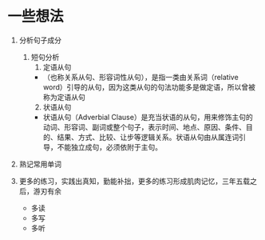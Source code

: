 
# 一些想法

1. 分析句子成分
   1. 短句分析
      1. 定语从句
        - （也称关系从句、形容词性从句），是指一类由关系词（relative word）引导的从句，因为这类从句的句法功能多是做定语，所以曾被称为定语从句
      2. 状语从句
        - 状语从句（Adverbial Clause）是充当状语的从句，用来修饰主句的动词、形容词、副词或整个句子，表示时间、地点、原因、条件、目的、结果、方式、比较、让步等逻辑关系。状语从句由从属连词引导，不能独立成句，必须依附于主句。

2. 熟记常用单词

3. 更多的练习，实践出真知，勤能补拙，更多的练习形成肌肉记忆，三年五载之后，游刃有余
    - 多读
    - 多写
    - 多听
